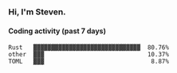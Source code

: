 ### Hi, I'm Steven.

#### Coding activity (past 7 days)
```
Rust   ▓▓▓▓▓▓▓▓▓▓▓▓▓▓▓▓▓▓▓▓▓▓▓▓▓▓▓▓▓▓  80.76%
other  ▓▓▓                             10.37%
TOML   ▓▓▓                              8.87%
```
